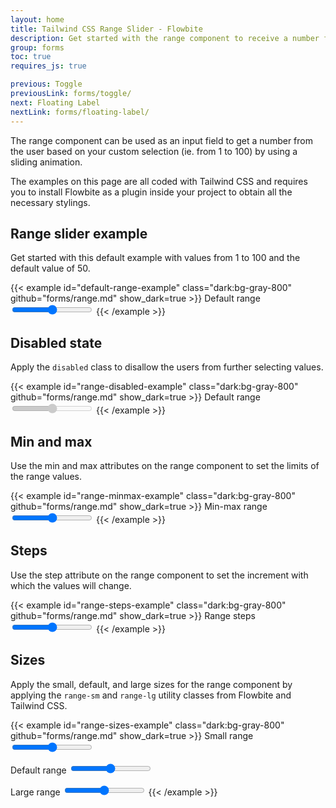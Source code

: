 ```yaml
---
layout: home
title: Tailwind CSS Range Slider - Flowbite
description: Get started with the range component to receive a number from the user anywhere from 1 to 100 by sliding form control horizontally based on multiple options
group: forms
toc: true
requires_js: true

previous: Toggle
previousLink: forms/toggle/
next: Floating Label
nextLink: forms/floating-label/
---
```


The range component can be used as an input field to get a number from the user based on your custom selection (ie. from 1 to 100) by using a sliding animation.

The examples on this page are all coded with Tailwind CSS and requires you to install Flowbite as a plugin inside your project to obtain all the necessary stylings.

## Range slider example

Get started with this default example with values from 1 to 100 and the default value of 50.

{{< example id="default-range-example" class="dark:bg-gray-800" github="forms/range.md" show_dark=true >}}
<label for="default-range" class="block mb-2 text-sm font-medium text-gray-900 dark:text-gray-300">Default range</label>
<input id="default-range" type="range" value="50" class="w-full h-2 bg-gray-200 rounded-lg appearance-none cursor-pointer dark:bg-gray-700">
{{< /example >}}

## Disabled state

Apply the `disabled` class to disallow the users from further selecting values.

{{< example id="range-disabled-example" class="dark:bg-gray-800" github="forms/range.md" show_dark=true >}}
<label for="disabled-range" class="block mb-2 text-sm font-medium text-gray-900 dark:text-gray-300">Default range</label>
<input id="disabled-range" type="range" value="50" class="w-full h-2 bg-gray-200 rounded-lg appearance-none cursor-pointer dark:bg-gray-700" disabled>
{{< /example >}}

## Min and max

Use the min and max attributes on the range component to set the limits of the range values.

{{< example id="range-minmax-example" class="dark:bg-gray-800" github="forms/range.md" show_dark=true >}}
<label for="minmax-range" class="block mb-2 text-sm font-medium text-gray-900 dark:text-gray-300">Min-max range</label>
<input id="minmax-range" type="range" min="0" max="10" value="5" class="w-full h-2 bg-gray-200 rounded-lg appearance-none cursor-pointer dark:bg-gray-700">
{{< /example >}}

## Steps

Use the step attribute on the range component to set the increment with which the values will change.

{{< example id="range-steps-example" class="dark:bg-gray-800" github="forms/range.md" show_dark=true >}}
<label for="steps-range" class="block mb-2 text-sm font-medium text-gray-900 dark:text-gray-300">Range steps</label>
<input id="steps-range" type="range" min="0" max="5" value="2.5" step="0.5" class="w-full h-2 bg-gray-200 rounded-lg appearance-none cursor-pointer dark:bg-gray-700">
{{< /example >}}

## Sizes

Apply the small, default, and large sizes for the range component by applying the `range-sm` and `range-lg` utility classes from Flowbite and Tailwind CSS.

{{< example id="range-sizes-example" class="dark:bg-gray-800" github="forms/range.md" show_dark=true >}}
<label for="small-range" class="block mb-2 text-sm font-medium text-gray-900 dark:text-gray-300">Small range</label>
<input id="small-range" type="range" value="50" class="mb-6 w-full h-1 bg-gray-200 rounded-lg appearance-none cursor-pointer range-sm dark:bg-gray-700">

<label for="medium-range" class="block mb-2 text-sm font-medium text-gray-900 dark:text-gray-300">Default range</label>
<input id="medium-range" type="range" value="50" class="mb-6 w-full h-2 bg-gray-200 rounded-lg appearance-none cursor-pointer dark:bg-gray-700">

<label for="large-range" class="block mb-2 text-sm font-medium text-gray-900 dark:text-gray-300">Large range</label>
<input id="large-range" type="range" value="50" class="w-full h-3 bg-gray-200 rounded-lg appearance-none cursor-pointer range-lg dark:bg-gray-700">
{{< /example >}}
